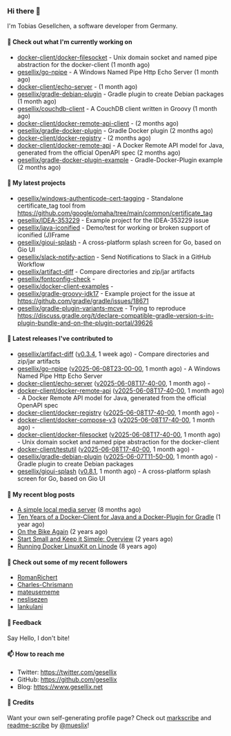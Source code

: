 ### Hi there 👋

I'm Tobias Gesellchen, a software developer from Germany.

#### 👷 Check out what I'm currently working on

- [docker-client/docker-filesocket](https://github.com/docker-client/docker-filesocket) - Unix domain socket and named pipe abstraction for the docker-client (1 month ago)
- [gesellix/go-npipe](https://github.com/gesellix/go-npipe) - A Windows Named Pipe Http Echo Server (1 month ago)
- [docker-client/echo-server](https://github.com/docker-client/echo-server) -  (1 month ago)
- [gesellix/gradle-debian-plugin](https://github.com/gesellix/gradle-debian-plugin) - Gradle plugin to create Debian packages (1 month ago)
- [gesellix/couchdb-client](https://github.com/gesellix/couchdb-client) - A CouchDB client written in Groovy (1 month ago)
- [docker-client/docker-remote-api-client](https://github.com/docker-client/docker-remote-api-client) -  (2 months ago)
- [gesellix/gradle-docker-plugin](https://github.com/gesellix/gradle-docker-plugin) - Gradle Docker plugin (2 months ago)
- [docker-client/docker-registry](https://github.com/docker-client/docker-registry) -  (2 months ago)
- [docker-client/docker-remote-api](https://github.com/docker-client/docker-remote-api) - A Docker Remote API model for Java, generated from the official OpenAPI spec (2 months ago)
- [gesellix/gradle-docker-plugin-example](https://github.com/gesellix/gradle-docker-plugin-example) - Gradle-Docker-Plugin example (2 months ago)

#### 🌱 My latest projects

- [gesellix/windows-authenticode-cert-tagging](https://github.com/gesellix/windows-authenticode-cert-tagging) - Standalone certificate_tag tool from https://github.com/google/omaha/tree/main/common/certificate_tag
- [gesellix/IDEA-353229](https://github.com/gesellix/IDEA-353229) - Example project for the IDEA-353229 issue
- [gesellix/java-iconified](https://github.com/gesellix/java-iconified) - Demo/test for working or broken support of iconified (J)Frame
- [gesellix/gioui-splash](https://github.com/gesellix/gioui-splash) - A cross-platform splash screen for Go, based on Gio UI
- [gesellix/slack-notify-action](https://github.com/gesellix/slack-notify-action) - Send Notifications to Slack in a GitHub Workflow
- [gesellix/artifact-diff](https://github.com/gesellix/artifact-diff) - Compare directories and zip/jar artifacts
- [gesellix/fontconfig-check](https://github.com/gesellix/fontconfig-check) - 
- [gesellix/docker-client-examples](https://github.com/gesellix/docker-client-examples) - 
- [gesellix/gradle-groovy-jdk17](https://github.com/gesellix/gradle-groovy-jdk17) - Example project for the issue at https://github.com/gradle/gradle/issues/18671
- [gesellix/gradle-plugin-variants-mcve](https://github.com/gesellix/gradle-plugin-variants-mcve) - Trying to reproduce https://discuss.gradle.org/t/declare-compatible-gradle-version-s-in-plugin-bundle-and-on-the-plugin-portal/39626

#### 🔭 Latest releases I've contributed to

- [gesellix/artifact-diff](https://github.com/gesellix/artifact-diff) ([v0.3.4](https://github.com/gesellix/artifact-diff/releases/tag/v0.3.4), 1 week ago) - Compare directories and zip/jar artifacts
- [gesellix/go-npipe](https://github.com/gesellix/go-npipe) ([v2025-06-08T23-00-00](https://github.com/gesellix/go-npipe/releases/tag/v2025-06-08T23-00-00), 1 month ago) - A Windows Named Pipe Http Echo Server
- [docker-client/echo-server](https://github.com/docker-client/echo-server) ([v2025-06-08T17-40-00](https://github.com/docker-client/echo-server/releases/tag/v2025-06-08T17-40-00), 1 month ago) - 
- [docker-client/docker-remote-api](https://github.com/docker-client/docker-remote-api) ([v2025-06-08T17-40-00](https://github.com/docker-client/docker-remote-api/releases/tag/v2025-06-08T17-40-00), 1 month ago) - A Docker Remote API model for Java, generated from the official OpenAPI spec
- [docker-client/docker-registry](https://github.com/docker-client/docker-registry) ([v2025-06-08T17-40-00](https://github.com/docker-client/docker-registry/releases/tag/v2025-06-08T17-40-00), 1 month ago) - 
- [docker-client/docker-compose-v3](https://github.com/docker-client/docker-compose-v3) ([v2025-06-08T17-40-00](https://github.com/docker-client/docker-compose-v3/releases/tag/v2025-06-08T17-40-00), 1 month ago) - 
- [docker-client/docker-filesocket](https://github.com/docker-client/docker-filesocket) ([v2025-06-08T17-40-00](https://github.com/docker-client/docker-filesocket/releases/tag/v2025-06-08T17-40-00), 1 month ago) - Unix domain socket and named pipe abstraction for the docker-client
- [docker-client/testutil](https://github.com/docker-client/testutil) ([v2025-06-08T17-40-00](https://github.com/docker-client/testutil/releases/tag/v2025-06-08T17-40-00), 1 month ago) - 
- [gesellix/gradle-debian-plugin](https://github.com/gesellix/gradle-debian-plugin) ([v2025-06-07T11-50-00](https://github.com/gesellix/gradle-debian-plugin/releases/tag/v2025-06-07T11-50-00), 1 month ago) - Gradle plugin to create Debian packages
- [gesellix/gioui-splash](https://github.com/gesellix/gioui-splash) ([v0.8.1](https://github.com/gesellix/gioui-splash/releases/tag/v0.8.1), 1 month ago) - A cross-platform splash screen for Go, based on Gio UI

#### 📜 My recent blog posts

- [A simple local media server](https://www.gesellix.net/posts/a-simple-local-media-server/) (8 months ago)
- [Ten Years of a Docker-Client for Java and a Docker-Plugin for Gradle](https://www.gesellix.net/posts/ten-years-docker-client-and-gradle-plugin/) (1 year ago)
- [On the Bike Again](https://www.gesellix.net/posts/on-the-bike-again/) (2 years ago)
- [Start Small and Keep it Simple: Overview](https://www.gesellix.net/posts/start-small-keep-it-simple--overview/) (2 years ago)
- [Running Docker LinuxKit on Linode](https://www.gesellix.net/posts/running-docker-linuxkit-on-linode/) (8 years ago)



#### 👯 Check out some of my recent followers

- [RomanRichert](https://github.com/RomanRichert)
- [Charles-Chrismann](https://github.com/Charles-Chrismann)
- [mateusememe](https://github.com/mateusememe)
- [neslisezen](https://github.com/neslisezen)
- [Iankulani](https://github.com/Iankulani)

#### 💬 Feedback

Say Hello, I don't bite!

#### 📫 How to reach me

- Twitter: https://twitter.com/gesellix
- GitHub: https://github.com/gesellix
- Blog: https://www.gesellix.net

#### 🙇 Credits

Want your own self-generating profile page? Check out [markscribe](https://github.com/muesli/markscribe)
and [readme-scribe](https://github.com/muesli/readme-scribe) by [@mueslix](https://twitter.com/mueslix)!
